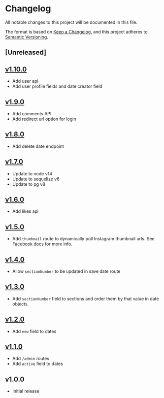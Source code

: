 # Changelog
All notable changes to this project will be documented in this file.

The format is based on [Keep a Changelog](https://keepachangelog.com/en/1.0.0/),
and this project adheres to [Semantic Versioning](https://semver.org/spec/v2.0.0.html).

## [Unreleased]

## [v1.10.0](https://github.com/nathanab/beaconapi/compare/v1.9.0...v1.10.0)
- Add user api
- Add user profile fields and date creator field

## [v1.9.0](https://github.com/nathanab/beaconapi/compare/v1.8.0...v1.9.0)
- Add comments API
- Add redirect url option for login

## [v1.8.0](https://github.com/nathanab/beaconapi/compare/v1.7.0...v1.8.0)
- Add delete date endpoint

## [v1.7.0](https://github.com/nathanab/beaconapi/compare/v1.6.0...v1.7.0)
- Update to node v14
- Update to sequelize v6
- Update to pg v8

## [v1.6.0](https://github.com/nathanab/beaconapi/compare/v1.5.0...v1.6.0)
- Add likes api

## [v1.5.0](https://github.com/nathanab/beaconapi/compare/v1.4.0...v1.5.0)
- Add `thumbnail` route to dynamically pull Instagram thumbnail urls. See [Facebook docs](https://developers.facebook.com/docs/plugins/oembed/) for more info.

## [v1.4.0](https://github.com/nathanab/beaconapi/compare/v1.3.0...v1.4.0)
- Allow `sectionNumber` to be updated in save date route

## [v1.3.0](https://github.com/nathanab/beaconapi/compare/v1.2.0...v1.3.0)
- Add `sectionNumber` field to sections and order them by that value in date objects.

## [v1.2.0](https://github.com/nathanab/beaconapi/compare/v1.1.0...v1.2.0)
- Add `new` field to dates

## [v1.1.0](https://github.com/nathanab/beaconapi/compare/v1.0.0...v1.1.0)
- Add `/admin` routes
- Add `active` field to dates

## v1.0.0
- Initial release
